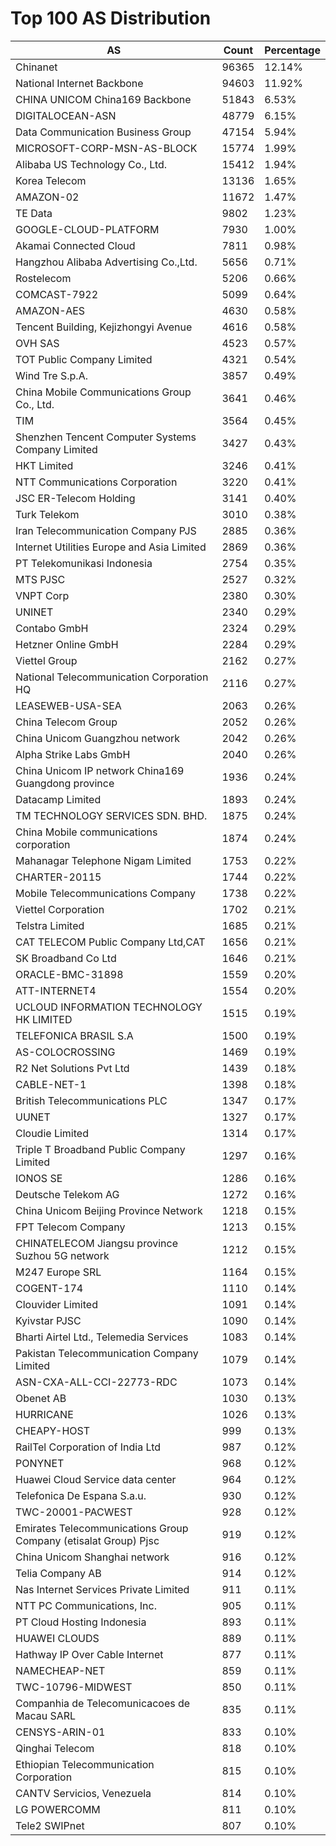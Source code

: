 # Top 100 AS Distribution
| AS | Count | Percentage |
|----|----|----|
| Chinanet | 96365 | 12.14% |
| National Internet Backbone | 94603 | 11.92% |
| CHINA UNICOM China169 Backbone | 51843 | 6.53% |
| DIGITALOCEAN-ASN | 48779 | 6.15% |
| Data Communication Business Group | 47154 | 5.94% |
| MICROSOFT-CORP-MSN-AS-BLOCK | 15774 | 1.99% |
| Alibaba US Technology Co., Ltd. | 15412 | 1.94% |
| Korea Telecom | 13136 | 1.65% |
| AMAZON-02 | 11672 | 1.47% |
| TE Data | 9802 | 1.23% |
| GOOGLE-CLOUD-PLATFORM | 7930 | 1.00% |
| Akamai Connected Cloud | 7811 | 0.98% |
| Hangzhou Alibaba Advertising Co.,Ltd. | 5656 | 0.71% |
| Rostelecom | 5206 | 0.66% |
| COMCAST-7922 | 5099 | 0.64% |
| AMAZON-AES | 4630 | 0.58% |
| Tencent Building, Kejizhongyi Avenue | 4616 | 0.58% |
| OVH SAS | 4523 | 0.57% |
| TOT Public Company Limited | 4321 | 0.54% |
| Wind Tre S.p.A. | 3857 | 0.49% |
| China Mobile Communications Group Co., Ltd. | 3641 | 0.46% |
| TIM | 3564 | 0.45% |
| Shenzhen Tencent Computer Systems Company Limited | 3427 | 0.43% |
| HKT Limited | 3246 | 0.41% |
| NTT Communications Corporation | 3220 | 0.41% |
| JSC ER-Telecom Holding | 3141 | 0.40% |
| Turk Telekom | 3010 | 0.38% |
| Iran Telecommunication Company PJS | 2885 | 0.36% |
| Internet Utilities Europe and Asia Limited | 2869 | 0.36% |
| PT Telekomunikasi Indonesia | 2754 | 0.35% |
| MTS PJSC | 2527 | 0.32% |
| VNPT Corp | 2380 | 0.30% |
| UNINET | 2340 | 0.29% |
| Contabo GmbH | 2324 | 0.29% |
| Hetzner Online GmbH | 2284 | 0.29% |
| Viettel Group | 2162 | 0.27% |
| National Telecommunication Corporation HQ | 2116 | 0.27% |
| LEASEWEB-USA-SEA | 2063 | 0.26% |
| China Telecom Group | 2052 | 0.26% |
| China Unicom Guangzhou network | 2042 | 0.26% |
| Alpha Strike Labs GmbH | 2040 | 0.26% |
| China Unicom IP network China169 Guangdong province | 1936 | 0.24% |
| Datacamp Limited | 1893 | 0.24% |
| TM TECHNOLOGY SERVICES SDN. BHD. | 1875 | 0.24% |
| China Mobile communications corporation | 1874 | 0.24% |
| Mahanagar Telephone Nigam Limited | 1753 | 0.22% |
| CHARTER-20115 | 1744 | 0.22% |
| Mobile Telecommunications Company | 1738 | 0.22% |
| Viettel Corporation | 1702 | 0.21% |
| Telstra Limited | 1685 | 0.21% |
| CAT TELECOM Public Company Ltd,CAT | 1656 | 0.21% |
| SK Broadband Co Ltd | 1646 | 0.21% |
| ORACLE-BMC-31898 | 1559 | 0.20% |
| ATT-INTERNET4 | 1554 | 0.20% |
| UCLOUD INFORMATION TECHNOLOGY HK LIMITED | 1515 | 0.19% |
| TELEFONICA BRASIL S.A | 1500 | 0.19% |
| AS-COLOCROSSING | 1469 | 0.19% |
| R2 Net Solutions Pvt Ltd | 1439 | 0.18% |
| CABLE-NET-1 | 1398 | 0.18% |
| British Telecommunications PLC | 1347 | 0.17% |
| UUNET | 1327 | 0.17% |
| Cloudie Limited | 1314 | 0.17% |
| Triple T Broadband Public Company Limited | 1297 | 0.16% |
| IONOS SE | 1286 | 0.16% |
| Deutsche Telekom AG | 1272 | 0.16% |
| China Unicom Beijing Province Network | 1218 | 0.15% |
| FPT Telecom Company | 1213 | 0.15% |
| CHINATELECOM Jiangsu province Suzhou 5G network | 1212 | 0.15% |
| M247 Europe SRL | 1164 | 0.15% |
| COGENT-174 | 1110 | 0.14% |
| Clouvider Limited | 1091 | 0.14% |
| Kyivstar PJSC | 1090 | 0.14% |
| Bharti Airtel Ltd., Telemedia Services | 1083 | 0.14% |
| Pakistan Telecommunication Company Limited | 1079 | 0.14% |
| ASN-CXA-ALL-CCI-22773-RDC | 1073 | 0.14% |
| Obenet AB | 1030 | 0.13% |
| HURRICANE | 1026 | 0.13% |
| CHEAPY-HOST | 999 | 0.13% |
| RailTel Corporation of India Ltd | 987 | 0.12% |
| PONYNET | 968 | 0.12% |
| Huawei Cloud Service data center | 964 | 0.12% |
| Telefonica De Espana S.a.u. | 930 | 0.12% |
| TWC-20001-PACWEST | 928 | 0.12% |
| Emirates Telecommunications Group Company (etisalat Group) Pjsc | 919 | 0.12% |
| China Unicom Shanghai network | 916 | 0.12% |
| Telia Company AB | 914 | 0.12% |
| Nas Internet Services Private Limited | 911 | 0.11% |
| NTT PC Communications, Inc. | 905 | 0.11% |
| PT Cloud Hosting Indonesia | 893 | 0.11% |
| HUAWEI CLOUDS | 889 | 0.11% |
| Hathway IP Over Cable Internet | 877 | 0.11% |
| NAMECHEAP-NET | 859 | 0.11% |
| TWC-10796-MIDWEST | 850 | 0.11% |
| Companhia de Telecomunicacoes de Macau SARL | 835 | 0.11% |
| CENSYS-ARIN-01 | 833 | 0.10% |
| Qinghai Telecom | 818 | 0.10% |
| Ethiopian Telecommunication Corporation | 815 | 0.10% |
| CANTV Servicios, Venezuela | 814 | 0.10% |
| LG POWERCOMM | 811 | 0.10% |
| Tele2 SWIPnet | 807 | 0.10% |
